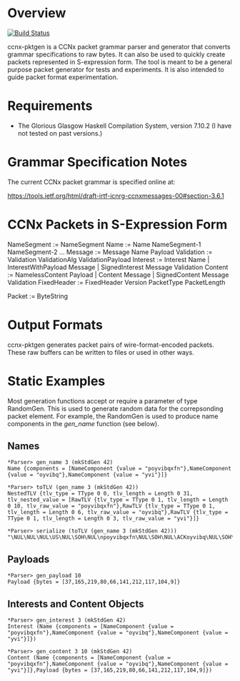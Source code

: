 # Overview

[![Build Status](https://travis-ci.org/chris-wood/ccnx-pktgen.svg?branch=master)](https://travis-ci.org/chris-wood/ccnx-pktgen)

ccnx-pktgen is a CCNx packet grammar parser and generator that converts 
grammar specifications to raw bytes. It can also be used to quickly create
packets represented in S-expression form. The tool is meant to be a general
purpose packet generator for tests and experiments. It is also intended to 
guide packet format experimentation. 

# Requirements 

- The Glorious Glasgow Haskell Compilation System, version 7.10.2 (I have not tested on past versions.)

# Grammar Specification Notes

The current CCNx packet grammar is specified online at:

https://tools.ietf.org/html/draft-irtf-icnrg-ccnxmessages-00#section-3.6.1

# CCNx Packets in S-Expression Form

NameSegment := NameSegment <String>
Name := Name NameSegment-1 NameSegment-2 ...
Message := Message Name Payload
Validation := Validation ValidationAlg ValidationPayload
Interest := Interest Name | InterestWithPayload Message | SignedInterest Message Validation
Content := NamelessContent Payload | Content Message | SignedContent Message Validation
FixedHeader := FixedHeader Version PacketType PacketLength 

Packet := ByteString

# Output Formats

ccnx-pktgen generates packet pairs of wire-format-encoded packets. 
These raw buffers can be written to files or used in other ways.

# Static Examples

Most generation functions accept or require a parameter of
type RandomGen. This is used to generate random data for the 
correpsonding packet element. For example, the RandomGen is used
to produce name components in the *gen_name* function (see below).

## Names

```
*Parser> gen_name 3 (mkStdGen 42)
Name {components = [NameComponent {value = "poyvibqxfn"},NameComponent {value = "oyvibq"},NameComponent {value = "yvi"}]}

*Parser> toTLV (gen_name 3 (mkStdGen 42))
NestedTLV {tlv_type = TType 0 0, tlv_length = Length 0 31, tlv_nested_value = [RawTLV {tlv_type = TType 0 1, tlv_length = Length 0 10, tlv_raw_value = "poyvibqxfn"},RawTLV {tlv_type = TType 0 1, tlv_length = Length 0 6, tlv_raw_value = "oyvibq"},RawTLV {tlv_type = TType 0 1, tlv_length = Length 0 3, tlv_raw_value = "yvi"}]}

*Parser> serialize (toTLV (gen_name 3 (mkStdGen 42)))
"\NUL\NUL\NUL\US\NUL\SOH\NUL\npoyvibqxfn\NUL\SOH\NUL\ACKoyvibq\NUL\SOH\NUL\ETXyvi"
```

## Payloads

```
*Parser> gen_payload 10
Payload {bytes = [37,165,219,80,66,141,212,117,104,9]}
```

## Interests and Content Objects

```
*Parser> gen_interest 3 (mkStdGen 42)
Interest (Name {components = [NameComponent {value = "poyvibqxfn"},NameComponent {value = "oyvibq"},NameComponent {value = "yvi"}]})

*Parser> gen_content 3 10 (mkStdGen 42)
Content (Name {components = [NameComponent {value = "poyvibqxfn"},NameComponent {value = "oyvibq"},NameComponent {value = "yvi"}]},Payload {bytes = [37,165,219,80,66,141,212,117,104,9]})
```
